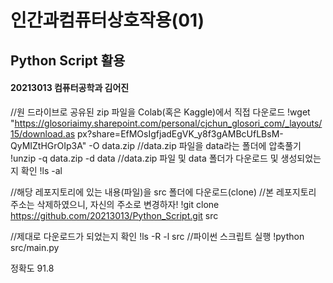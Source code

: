 # 인간과컴퓨터상호작용(01)
## Python Script 활용
#### 20213013 컴퓨터공학과 김어진

//원 드라이브로 공유된 zip 파일을 Colab(혹은 Kaggle)에서 직접 다운로드
!wget "https://glosoriaimy.sharepoint.com/personal/cjchun_glosori_com/_layouts/15/download.as
px?share=EfMOsIgfjadEgVK_y8f3gAMBcUfLBsM-QyMIZtHGrOIp3A" -O data.zip
//data.zip 파일을 data라는 폴더에 압축풀기
!unzip -q data.zip -d data
//data.zip 파일 및 data 폴더가 다운로드 및 생성되었는지 확인
!ls -al


//해당 레포지토리에 있는 내용(파일)을 src 폴더에 다운로드(clone)
//본 레포지토리 주소는 삭제하였으니, 자신의 주소로 변경하자!
!git clone https://github.com/20213013/Python_Script.git src

//제대로 다운로드가 되었는지 확인
!ls -R -l src
//파이썬 스크립트 실행
!python src/main.py

정확도 91.8
